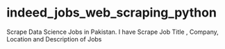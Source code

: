 # indeed_jobs_web_scraping_python
Scrape Data Science Jobs in Pakistan. I have Scrape Job Title , Company, Location and Description of Jobs

<html>
<head>
<title> jobs </title>
</head>
</html>
